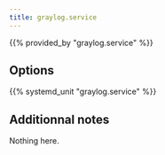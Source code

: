 ```yaml
---
title: graylog.service
---
```


{{% provided_by "graylog.service" %}}

## Options

{{% systemd_unit "graylog.service" %}}

## Additionnal notes

Nothing here.